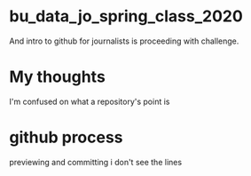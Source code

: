 # bu_data_jo_spring_class_2020
And intro to github for journalists is proceeding with challenge.

# My thoughts
I'm confused on what a repository's point is

# github process
previewing and committing
i don't see the lines
